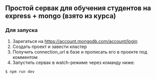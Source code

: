 ## Простой сервак для обучения студентов на express + mongo (взято из курса)

### Для запуска

1) Зарегаться на https://account.mongodb.com/account/login
2) Создать проект и завести кластер
3) Получить connection_url в базе и прописать его в проекте под комментом
4) Запустить сервак в watch-режиме через команду ниже:

`$ npm run dev`

